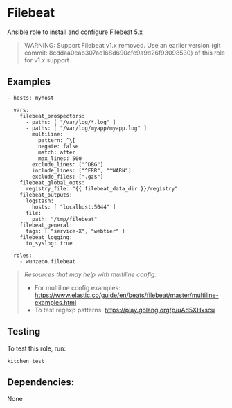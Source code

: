 Filebeat
========

Ansible role to install and configure Filebeat 5.x

> WARNING:
>    Support Filebeat v1.x removed. 
>    Use an earlier version (git commit: 8cddaa0eab307ac168d690cfe9a9d26f93098530) 
>    of this role for v1.x support

## Examples

```
- hosts: myhost

  vars:
    filebeat_prospectors:
      - paths: [ "/var/log/*.log" ]
      - paths: [ "/var/log/myapp/myapp.log" ]
        multiline:
          pattern: ^\[
          negate: false
          match: after
          max_lines: 500
        exclude_lines: ["^DBG"]
        include_lines: ["^ERR", "^WARN"]
        exclude_files: [".gz$"]
    filebeat_global_opts:
      registry_file: "{{ filebeat_data_dir }}/registry"
    filebeat_outputs:
      logstash:
        hosts: [ "localhost:5044" ]
      file:
        path: "/tmp/filebeat"
    filebeat_general:
      tags: [ "service-X", "webtier" ]
    filebeat_logging:
      to_syslog: true

  roles:
    - wunzeco.filebeat
```


> *Resources that may help with multiline config:*
>    - For multiline config examples:
>        https://www.elastic.co/guide/en/beats/filebeat/master/multiline-examples.html
>    - To test regexp patterns:
>        https://play.golang.org/p/uAd5XHxscu


## Testing

To test this role, run:

```
kitchen test
```


## Dependencies:

None
